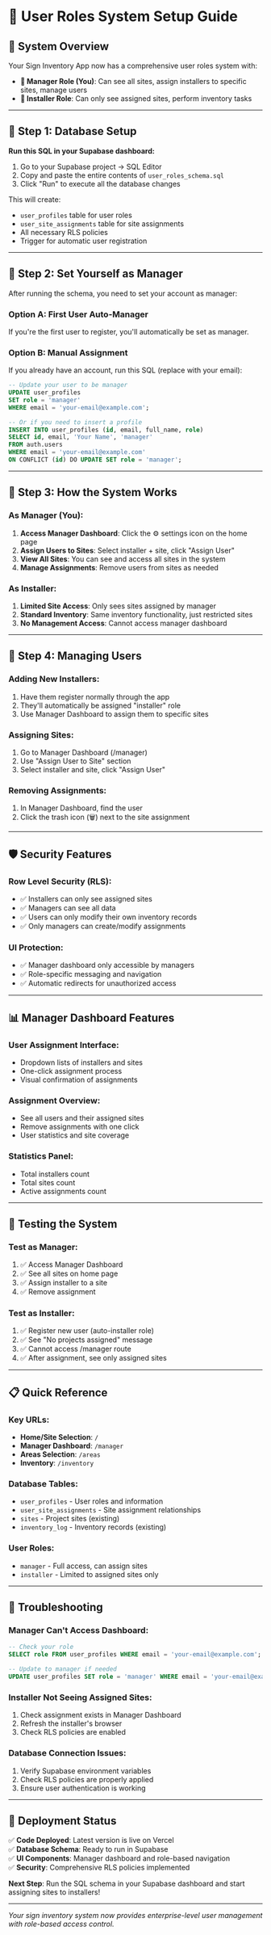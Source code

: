 # 👥 User Roles System Setup Guide

## 🎯 **System Overview**

Your Sign Inventory App now has a comprehensive user roles system with:

- **👔 Manager Role (You)**: Can see all sites, assign installers to specific sites, manage users
- **🔧 Installer Role**: Can only see assigned sites, perform inventory tasks

---

## 🚀 **Step 1: Database Setup**

**Run this SQL in your Supabase dashboard:**

1. Go to your Supabase project → SQL Editor
2. Copy and paste the entire contents of `user_roles_schema.sql`
3. Click "Run" to execute all the database changes

This will create:
- `user_profiles` table for user roles
- `user_site_assignments` table for site assignments
- All necessary RLS policies
- Trigger for automatic user registration

---

## 👑 **Step 2: Set Yourself as Manager**

After running the schema, you need to set your account as manager:

### **Option A: First User Auto-Manager**
If you're the first user to register, you'll automatically be set as manager.

### **Option B: Manual Assignment**
If you already have an account, run this SQL (replace with your email):

```sql
-- Update your user to be manager
UPDATE user_profiles 
SET role = 'manager' 
WHERE email = 'your-email@example.com';

-- Or if you need to insert a profile
INSERT INTO user_profiles (id, email, full_name, role)
SELECT id, email, 'Your Name', 'manager'
FROM auth.users 
WHERE email = 'your-email@example.com'
ON CONFLICT (id) DO UPDATE SET role = 'manager';
```

---

## 📱 **Step 3: How the System Works**

### **As Manager (You):**
1. **Access Manager Dashboard**: Click the ⚙️ settings icon on the home page
2. **Assign Users to Sites**: Select installer + site, click "Assign User"
3. **View All Sites**: You can see and access all sites in the system
4. **Manage Assignments**: Remove users from sites as needed

### **As Installer:**
1. **Limited Site Access**: Only sees sites assigned by manager
2. **Standard Inventory**: Same inventory functionality, just restricted sites
3. **No Management Access**: Cannot access manager dashboard

---

## 🔧 **Step 4: Managing Users**

### **Adding New Installers:**
1. Have them register normally through the app
2. They'll automatically be assigned "installer" role
3. Use Manager Dashboard to assign them to specific sites

### **Assigning Sites:**
1. Go to Manager Dashboard (/manager)
2. Use "Assign User to Site" section
3. Select installer and site, click "Assign User"

### **Removing Assignments:**
1. In Manager Dashboard, find the user
2. Click the trash icon (🗑️) next to the site assignment

---

## 🛡️ **Security Features**

### **Row Level Security (RLS):**
- ✅ Installers can only see assigned sites
- ✅ Managers can see all data
- ✅ Users can only modify their own inventory records
- ✅ Only managers can create/modify assignments

### **UI Protection:**
- ✅ Manager dashboard only accessible by managers
- ✅ Role-specific messaging and navigation
- ✅ Automatic redirects for unauthorized access

---

## 📊 **Manager Dashboard Features**

### **User Assignment Interface:**
- Dropdown lists of installers and sites
- One-click assignment process
- Visual confirmation of assignments

### **Assignment Overview:**
- See all users and their assigned sites
- Remove assignments with one click
- User statistics and site coverage

### **Statistics Panel:**
- Total installers count
- Total sites count
- Active assignments count

---

## 🧪 **Testing the System**

### **Test as Manager:**
1. ✅ Access Manager Dashboard
2. ✅ See all sites on home page
3. ✅ Assign installer to a site
4. ✅ Remove assignment

### **Test as Installer:**
1. ✅ Register new user (auto-installer role)
2. ✅ See "No projects assigned" message
3. ✅ Cannot access /manager route
4. ✅ After assignment, see only assigned sites

---

## 📋 **Quick Reference**

### **Key URLs:**
- **Home/Site Selection**: `/`
- **Manager Dashboard**: `/manager`
- **Areas Selection**: `/areas`
- **Inventory**: `/inventory`

### **Database Tables:**
- `user_profiles` - User roles and information
- `user_site_assignments` - Site assignment relationships
- `sites` - Project sites (existing)
- `inventory_log` - Inventory records (existing)

### **User Roles:**
- `manager` - Full access, can assign sites
- `installer` - Limited to assigned sites only

---

## 🚨 **Troubleshooting**

### **Manager Can't Access Dashboard:**
```sql
-- Check your role
SELECT role FROM user_profiles WHERE email = 'your-email@example.com';

-- Update to manager if needed
UPDATE user_profiles SET role = 'manager' WHERE email = 'your-email@example.com';
```

### **Installer Not Seeing Assigned Sites:**
1. Check assignment exists in Manager Dashboard
2. Refresh the installer's browser
3. Check RLS policies are enabled

### **Database Connection Issues:**
1. Verify Supabase environment variables
2. Check RLS policies are properly applied
3. Ensure user authentication is working

---

## 🔄 **Deployment Status**

✅ **Code Deployed**: Latest version is live on Vercel  
✅ **Database Schema**: Ready to run in Supabase  
✅ **UI Components**: Manager dashboard and role-based navigation  
✅ **Security**: Comprehensive RLS policies implemented  

**Next Step**: Run the SQL schema in your Supabase dashboard and start assigning sites to installers!

---

*Your sign inventory system now provides enterprise-level user management with role-based access control.*